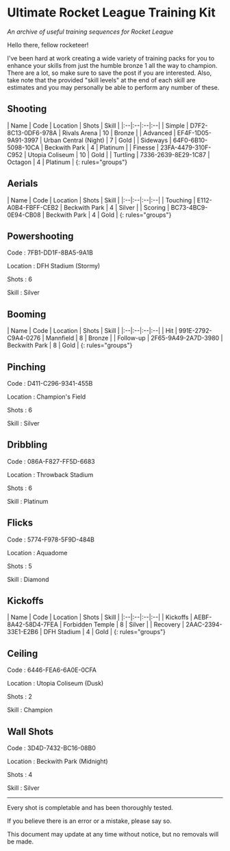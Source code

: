 # Ultimate Rocket League Training Kit

*An archive of useful training sequences for Rocket League*

Hello there, fellow rocketeer!

I've been hard at work creating a wide variety of training packs for you to enhance your skills from just the humble bronze 1 all the way to champion. There are a lot, so make sure to save the post if you are interested. Also, take note that the provided "skill levels" at the end of each skill are estimates and you may personally be able to perform any number of these.

## Shooting

| Name | Code | Location | Shots | Skill |
|:--|:--|:--|:--|
| Simple | D7F2-8C13-0DF6-978A | Rivals Arena | 10 | Bronze |
| Advanced | EF4F-1D05-9A91-3997 | Urban Central (Night) | 7 | Gold |
| Sideways | 64F0-6B10-5098-10CA | Beckwith Park | 4 | Platinum |
| Finesse | 23FA-4479-310F-C952 | Utopia Coliseum | 10 | Gold |
| Turtling | 7336-2639-8E29-1C87 | Octagon | 4 | Platinum |
{: rules="groups"}

## Aerials

| Name | Code | Location | Shots | Skill |
|:--|:--|:--|:--|
| Touching | E112-A0B4-FBFF-CEB2 | Beckwith Park | 4 | Silver |
| Scoring | BC73-4BC9-0E94-CB08 | Beckwith Park | 4 | Gold |
{: rules="groups"}

## Powershooting

Code
: 7FB1-DD1F-8BA5-9A1B

Location
: DFH Stadium (Stormy)

Shots
: 6

Skill
: Silver

## Booming

| Name | Code | Location | Shots | Skill |
|:--|:--|:--|:--|
| Hit | 991E-2792-C9A4-0276 | Mannfield | 8 | Bronze |
| Follow-up | 2F65-9A49-2A7D-3980 | Beckwith Park | 8 | Gold |
{: rules="groups"}

## Pinching

Code
: D411-C296-9341-455B

Location
: Champion's Field

Shots
: 6

Skill
: Silver

## Dribbling

Code
: 086A-F827-FF5D-6683

Location
: Throwback Stadium

Shots
: 6

Skill
: Platinum

## Flicks

Code
: 5774-F978-5F9D-484B

Location
: Aquadome

Shots
: 5

Skill
: Diamond

## Kickoffs

| Name | Code | Location | Shots | Skill |
|:--|:--|:--|:--|
| Kickoffs | AEBF-8A42-58D4-7FEA | Forbidden Temple | 8 | Silver |
| Recovery | 2AAC-2394-33E1-E2B6 | DFH Stadium | 4 | Gold |
{: rules="groups"}

## Ceiling

Code
: 6446-FEA6-6A0E-0CFA

Location
: Utopia Coliseum (Dusk)

Shots
: 2

Skill
: Champion

## Wall Shots

Code
: 3D4D-7432-BC16-08B0

Location
: Beckwith Park (Midnight)

Shots
: 4

Skill
: Silver

<hr/>

Every shot is completable and has been thoroughly tested.

If you believe there is an error or a mistake, please say so.

This document may update at any time without notice, but no removals will be made.

